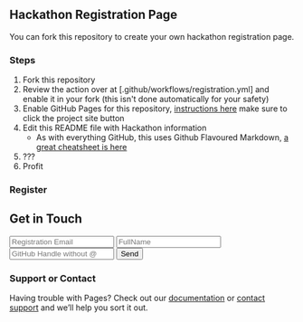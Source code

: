 ## Hackathon Registration Page

You can fork this repository to create your own hackathon registration page.  

### Steps
1. Fork this repository
1. Review the action over at [.github/workflows/registration.yml] and enable it in your fork (this isn't done automatically for your safety)
1. Enable GitHub Pages for this repository, [instructions here](https://pages.github.com/) make sure to click the project site button
1. Edit this README file with Hackathon information
    - As with everything GitHub, this uses Github Flavoured Markdown, [a great cheatsheet is here](https://github.com/adam-p/markdown-here/wiki/Markdown-Cheatsheet)
1. ???
1. Profit

### Register
<div id="register">
        <h2>Get in Touch</h2>
        <div id="contact-form">
                <form action="https://api.github.com/repos/chocrates/registration-skeleton/actions/workflows/2297682/dispatches" method="POST">
                <input type="email" name="email" placeholder="Registration Email" required>
                <input type="text" name="fullName" placeholder="FullName" required>
                <input type="text" name="handle" placeholder="GitHub Handle without @" required>
                <button type="submit">Send</button>
            </form>
        </div>
 </div>

### Support or Contact

Having trouble with Pages? Check out our [documentation](https://docs.github.com/categories/github-pages-basics/) or [contact support](https://github.com/contact) and we’ll help you sort it out.
